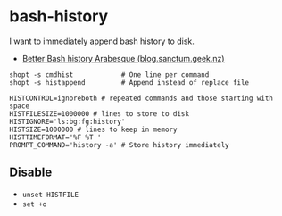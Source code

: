 # bash-history

I want to immediately append bash history to disk.

- [Better Bash history  Arabesque (blog.sanctum.geek.nz)](https://blog.sanctum.geek.nz/better-bash-history/)

```shell
shopt -s cmdhist            # One line per command
shopt -s histappend         # Append instead of replace file

HISTCONTROL=ignoreboth # repeated commands and those starting with space
HISTFILESIZE=1000000 # lines to store to disk
HISTIGNORE='ls:bg:fg:history'
HISTSIZE=1000000 # lines to keep in memory
HISTTIMEFORMAT='%F %T '
PROMPT_COMMAND='history -a' # Store history immediately
```

## Disable

- `unset HISTFILE`
- `set +o`